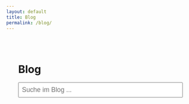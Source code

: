```yaml
---
layout: default
title: Blog
permalink: /blog/
---
```


<div class="blog-container">
  <h1>Blog</h1>
  <input type="text" id="search-input" placeholder="Suche im Blog ..." autocomplete="off" />
  <ul id="search-results" class="search-results"></ul>
  <div id="posts-grid" class="posts-grid"></div>
  <button id="load-more-btn" style="display:none;">Mehr laden</button>
</div>

<!-- Styles: Passe nach Wunsch an -->
<style>
.blog-container { max-width: 900px; margin: 0 auto; padding: 2rem; }
#search-input { width: 100%; padding: 0.5rem; margin-bottom: 1.5rem; font-size: 1.1rem; }
.posts-grid { display: grid; grid-template-columns: repeat(auto-fit, minmax(260px, 1fr)); gap: 2rem; }
.blog-card { background: #fff; border-radius: 12px; box-shadow: 0 2px 16px rgba(0,0,0,0.07); padding: 1.2rem; transition: box-shadow 0.2s; }
.blog-card:hover { box-shadow: 0 6px 28px rgba(0,0,0,0.13);}
.blog-card img { width: 100%; border-radius: 8px; margin-bottom: 1rem; }
.blog-card-title { font-size: 1.25rem; font-weight: 600; margin-bottom: 0.5rem;}
.blog-card-meta { color: #777; font-size: 0.92rem; margin-bottom: 0.8rem;}
.blog-card-excerpt { color: #333; font-size: 1rem;}
#load-more-btn { margin: 2rem auto; display: block; padding: 0.8rem 2rem; font-size: 1.1rem; border: none; border-radius: 8px; background: #2e72e6; color: white; cursor: pointer;}
#load-more-btn:hover { background: #1a4da3; }
.search-results { list-style: none; padding: 0; margin-bottom: 1.5rem;}
.search-results li { background: #f5f5f5; margin-bottom: 0.5rem; padding: 0.7rem 1rem; border-radius: 7px;}
.search-results a { color: #2e72e6; text-decoration: none; font-weight: 500;}
</style>

<script>
const POSTS_PER_PAGE = 4;
let allPosts = [];
let currentPage = 1;
let filteredPosts = null;

// Suche nach search.json im richtigen Pfad (dynamisch für GitHub Pages & lokal!)
async function fetchPosts() {
  try {
    const res = await fetch('{{ "/search.json" | relative_url }}');
    allPosts = await res.json();
    renderPosts();
    document.getElementById('load-more-btn').style.display = allPosts.length > POSTS_PER_PAGE ? 'block' : 'none';
  } catch (err) {
    document.getElementById('posts-grid').innerHTML = '<p>Fehler beim Laden der Blogposts.</p>';
  }
}

function renderPosts(reset = true) {
  const grid = document.getElementById('posts-grid');
  let postsToShow = (filteredPosts || allPosts).slice(0, currentPage * POSTS_PER_PAGE);
  if (reset) grid.innerHTML = '';
  postsToShow.forEach(post => {
    grid.innerHTML += createCard(post);
  });
  if ((filteredPosts || allPosts).length > postsToShow.length) {
    document.getElementById('load-more-btn').style.display = 'block';
  } else {
    document.getElementById('load-more-btn').style.display = 'none';
  }
}

function createCard(post) {
  return `
    <div class="blog-card">
      ${post.image ? `<img src="${post.image}" alt="Vorschaubild">` : ''}
      <div class="blog-card-title"><a href="${post.url}">${post.title}</a></div>
      <div class="blog-card-meta">${formatDate(post.date)}</div>
      <div class="blog-card-excerpt">${post.excerpt}</div>
    </div>
  `;
}

function formatDate(d) {
  // Datumsformat: yyyy-mm-dd oder ISO
  if (!d) return '';
  const date = new Date(d);
  return date.toLocaleDateString('de-DE', { year: 'numeric', month: 'short', day: 'numeric' });
}

// Mehr laden Button
document.addEventListener('DOMContentLoaded', () => {
  fetchPosts();

  document.getElementById('load-more-btn').onclick = () => {
    currentPage++;
    renderPosts(false);
  };

  // Suche
  const searchInput = document.getElementById('search-input');
  searchInput.oninput = function() {
    const val = this.value.trim().toLowerCase();
    const list = document.getElementById('search-results');
    if (!val) {
      filteredPosts = null;
      renderPosts();
      list.innerHTML = '';
      return;
    }
    // Suche in Titel UND Inhalt/Excerpt
    const hits = allPosts.filter(post =>
      (post.title && post.title.toLowerCase().includes(val)) ||
      (post.content && post.content.toLowerCase().includes(val)) ||
      (post.excerpt && post.excerpt.toLowerCase().includes(val))
    );
    filteredPosts = hits;
    // Treffer-Liste unter Suchfeld
    if (hits.length === 0) {
      list.innerHTML = '<li>Keine Treffer gefunden.</li>';
    } else {
      list.innerHTML = hits.slice(0, 8).map(p => `
        <li><a href="${p.url}">${p.title}</a> <span style="color:#aaa;">(${formatDate(p.date)})</span></li>
      `).join('');
    }
    // Im Grid alle Treffer anzeigen (Pagination off)
    renderPosts();
    document.getElementById('load-more-btn').style.display = 'none';
  };
});
</script>

